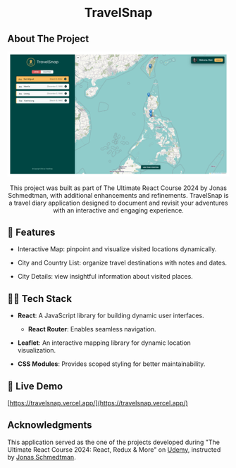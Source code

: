 <!-- PROJECT LOGO -->
<br />
<h1 align="center">TravelSnap</h1>

<!-- ABOUT THE PROJECT -->

## About The Project

![Screenshot](./public/travelsnap-screenshot.png)

<p align="center">
This project was built as part of The Ultimate React Course 2024 by Jonas Schmedtman, with additional enhancements and refinements. TravelSnap is a travel diary application designed to document and revisit your adventures with an interactive and engaging experience.
</p>

<!-- APPLICATION'S FEATURES -->

## 📝 Features

- Interactive Map: pinpoint and visualize visited locations dynamically.

- City and Country List: organize travel destinations with notes and dates.

- City Details: view insightful information about visited places.

<!-- TECHNOLOGY USED -->

## 👨‍💻 Tech Stack

- **React**: A JavaScript library for building dynamic user interfaces.

  - **React Router**: Enables seamless navigation.

- **Leaflet**: An interactive mapping library for dynamic location visualization.

- **CSS Modules**: Provides scoped styling for better maintainability.

<!-- LIVE DEMO -->

## 🚀 Live Demo

[https://travelsnap.vercel.app/](https://travelsnap.vercel.app/)

<!-- ACKNOWLEDGEMENTS -->

## Acknowledgments

This application served as the one of the projects developed during "The Ultimate React Course 2024: React, Redux & More" on [Udemy](https://www.udemy.com/course/the-ultimate-react-course), instructed by [Jonas Schmedtman](https://twitter.com/jonasschmedtman).
